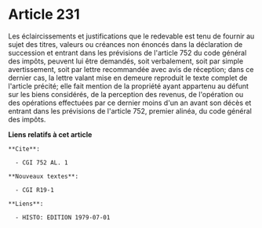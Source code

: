 # Article 231

Les éclaircissements et justifications que le redevable est tenu de fournir au sujet des titres, valeurs ou créances non
énoncés dans la déclaration de succession et entrant dans les prévisions de l'article 752 du code général des impôts, peuvent
lui être demandés, soit verbalement, soit par simple avertissement, soit par lettre recommandée avec avis de réception; dans
ce dernier cas, la lettre valant mise en demeure reproduit le texte complet de l'article précité; elle fait mention de la
propriété ayant appartenu au défunt sur les biens considérés, de la perception des revenus, de l'opération ou des opérations
effectuées par ce dernier moins d'un an avant son décès et entrant dans les prévisions de l'article 752, premier alinéa, du
code général des impôts.

**Liens relatifs à cet article**

	**Cite**:

	  - CGI 752 AL. 1

	**Nouveaux textes**:

	  - CGI R19-1

	**Liens**:

	  - HISTO: EDITION 1979-07-01
